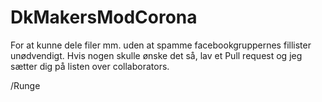 # DkMakersModCorona

For at kunne dele filer mm. uden at spamme facebookgruppernes fillister unødvendigt.
Hvis nogen skulle ønske det så, lav et Pull request og jeg sætter dig på listen over collaborators.

/Runge

